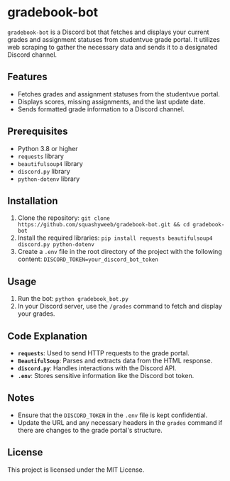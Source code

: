 # gradebook-bot

`gradebook-bot` is a Discord bot that fetches and displays your current grades and assignment statuses from studentvue grade portal. It utilizes web scraping to gather the necessary data and sends it to a designated Discord channel.

## Features
- Fetches grades and assignment statuses from the studentvue portal.
- Displays scores, missing assignments, and the last update date.
- Sends formatted grade information to a Discord channel.

## Prerequisites
- Python 3.8 or higher
- `requests` library
- `beautifulsoup4` library
- `discord.py` library
- `python-dotenv` library

## Installation
1. Clone the repository: `git clone https://github.com/squashyweeb/gradebook-bot.git && cd gradebook-bot`
2. Install the required libraries: `pip install requests beautifulsoup4 discord.py python-dotenv`
3. Create a `.env` file in the root directory of the project with the following content: `DISCORD_TOKEN=your_discord_bot_token`

## Usage
1. Run the bot: `python gradebook_bot.py`
2. In your Discord server, use the `/grades` command to fetch and display your grades.

## Code Explanation
- **`requests`**: Used to send HTTP requests to the grade portal.
- **`BeautifulSoup`**: Parses and extracts data from the HTML response.
- **`discord.py`**: Handles interactions with the Discord API.
- **`.env`**: Stores sensitive information like the Discord bot token.

## Notes
- Ensure that the `DISCORD_TOKEN` in the `.env` file is kept confidential.
- Update the URL and any necessary headers in the `grades` command if there are changes to the grade portal's structure.

## License
This project is licensed under the MIT License.
